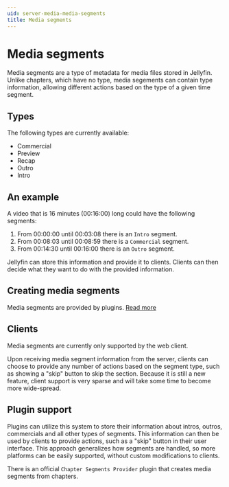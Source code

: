 ```yaml
---
uid: server-media-media-segments
title: Media segments
---
```


# Media segments

Media segments are a type of metadata for media files stored in Jellyfin. Unlike chapters, which have no type, media segements can contain type information, allowing different actions based on the type of a given time segment.

## Types

The following types are currently available:

- Commercial
- Preview
- Recap
- Outro
- Intro

## An example

A video that is 16 minutes (00:16:00) long could have the following segments:

1. From 00:00:00 until 00:03:08 there is an `Intro` segment.
2. From 00:08:03 until 00:08:59 there is a `Commercial` segment.
3. From 00:14:30 until 00:16:00 there is an `Outro` segment.

Jellyfin can store this information and provide it to clients. Clients can then decide what they want to do with the provided information.

## Creating media segments

Media segments are provided by plugins. [Read more](#plugin-support)

## Clients

Media segments are currently only supported by the web client.

Upon receiving media segment information from the server, clients can choose to provide any number of actions based on the segment type, such as showing a "skip" button to skip the section. Because it is still a new feature, client support is very sparse and will take some time to become more wide-spread.

## Plugin support

Plugins can utilize this system to store their information about intros, outros, commercials and all other types of segments. This information can then be used by clients to provide actions, such as a "skip" button in their user interface. This approach generalizes how segments are handled, so more platforms can be easily supported, without custom modifications to clients.

There is an official `Chapter Segments Provider` plugin that creates media segments from chapters.
